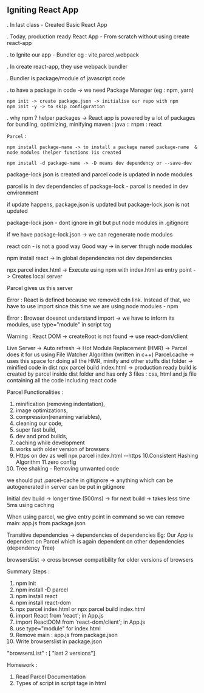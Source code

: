 ## Igniting React App

. In last class - Created Basic React App 

. Today, production ready React App - From scratch without using create react-app
 
. to Ignite our app  - Bundler eg : vite,parcel,webpack

. In create react-app, they use webpack bundler 

. Bundler is package/module of javascript code 

. to have a package in code -> we need Package Manager (eg : npm, yarn)

```
npm init -> create package.json -> initialise our repo with npm 
npm init -y -> to skip configuration
```

. why npm ? 
helper packages -> React app is powered by a lot of packages for bundling, optimizing, minifying 
maven : java :: rnpm : react 

`Parcel` : 

```
npm install package-name -> to install a package named package-name  & node modules (helper functions )is created 

npm install -d package-name -> -D means dev dependency or --save-dev

```

package-lock.json is created and parcel code is updated in node modules 

parcel is in dev dependencies of package-lock  - parcel is needed in dev environment 

if update happens, package.json is updated but package-lock.json is not updated 

package-lock.json - dont ignore in git 
but put node modules in .gitignore

if we have package-lock.json -> we can regenerate node modules 

react cdn - is not a good way 
Good way -> in server thrugh node modules 

npm install react -> in global dependencies not dev dependencies 

npx parcel index.html -> Execute using npm with index.html as entry point -> Creates local server 

Parcel gives us this server

Error : React is defined because we removed cdn link. Instead of that, we have to use import since this time we are using node modules - npm

Error : Browser doesnot understand import -> we have to inform its modules, use type="module" in script tag

Warning : React DOM  -> createRoot is not found -> use  react-dom/client 

Live Server -> Auto refresh  -> Hot Module Replacement (HMR) 
-> Parcel does it for us using File Watcher Algorithm (written in c++)
Parcel.cache -> uses this space for doing all the HMR, minify and other stuffs 
dist folder -> minified code in dist 
npx parcel build index.html -> production ready build is created by parcel inside dist folder and has only 3 files : css, html and js file containing 
all the code including react code 

Parcel Functionalities :
1. minification (removing indentation),
2. image optimizations, 
3. compression(renaming variables), 
4. cleaning our code,
5. super fast build,
6. dev and prod builds, 
7. caching while development
8. works with older version of browsers
9. Https on dev as well npx parcel index.html --https 
10.Consistent Hashing Algorithm
11.zero config
12. Tree shaking - Removing unwanted code 


we should put .parcel-cache in gitignore -> anything which can be autogenerated in server can be put in gitignore 

Initial dev build -> longer time (500ms) -> for next build -> takes less time 5ms using caching

When using parcel, we give entry point in command so we can remove main: app.js from package.json 


Transitive dependencies -> dependencies of dependencies Eg: Our App is dependent on Parcel which is again dependent on other dependencies (dependency Tree)

browsersList -> cross browser compatibility for older versions of browsers 

Summary Steps : 
1. npm init 
2. npm install -D parcel 
3. npm install react 
4. npm install react-dom
5. npx parcel index.html or npx parcel build index.html
6. import React from 'react'; in App.js
7. import ReactDOM from 'react-dom/client'; in App.js 
8. use type="module" for index.html
9. Remove main : app.js from package.json
10. Write browserslist in package.json 

"browsersList" : [ "last 2 versions"]

Homework : 
1. Read Parcel Documentation 
2. Types of script in script tage in html 
